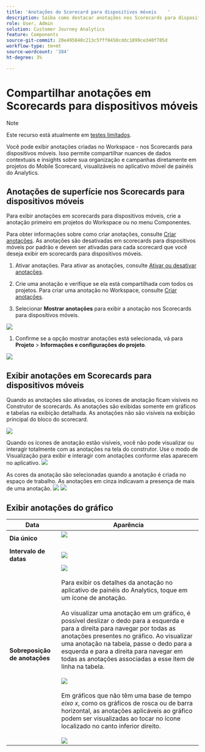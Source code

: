 ```yaml
---
title: 'Anotações do Scorecard para dispositivos móveis    '
description: Saiba como destacar anotações nos Scorecards para dispositivos móveis.
role: User, Admin
solution: Customer Journey Analytics
feature: Components
source-git-commit: 20e495040c213c5fff0450cddc1899ce340f785d
workflow-type: tm+mt
source-wordcount: '384'
ht-degree: 3%

---
```



# Compartilhar anotações em Scorecards para dispositivos móveis

>[!NOTE]
>
>Este recurso está atualmente em [testes limitados](/help/release-notes/releases.md).

Você pode exibir anotações criadas no Workspace - nos Scorecards para dispositivos móveis. Isso permite compartilhar nuances de dados contextuais e insights sobre sua organização e campanhas diretamente em projetos do Mobile Scorecard, visualizáveis no aplicativo móvel de painéis do Analytics.

## Anotações de superfície nos Scorecards para dispositivos móveis

Para exibir anotações em scorecards para dispositivos móveis, crie a anotação primeiro em projetos do Workspace ou no menu Componentes.

Para obter informações sobre como criar anotações, consulte [Criar anotações](create-annotations.md). As anotações são desativadas em scorecards para dispositivos móveis por padrão e devem ser ativadas para cada scorecard que você deseja exibir em scorecards para dispositivos móveis.

1. Ativar anotações. Para ativar as anotações, consulte [Ativar ou desativar anotações](https://experienceleague.adobe.com/docs/analytics-platform/using/cja-components/annotations/overview.html?lang=en#turn-annotations-on-or-off).

1. Crie uma anotação e verifique se ela está compartilhada com todos os projetos. Para criar uma anotação no Workspace, consulte [Criar anotações](create-annotations.md).

1. Selecionar **Mostrar anotações** para exibir a anotação nos Scorecards para dispositivos móveis.

![](assets/show-annotations.png)

1. Confirme se a opção mostrar anotações está selecionada, vá para **Projeto** > **Informações e configurações do projeto**.

![](assets/project-info-settings.png)

## Exibir anotações em Scorecards para dispositivos móveis

Quando as anotações são ativadas, os ícones de anotação ficam visíveis no Construtor de scorecards. As anotações são exibidas somente em gráficos e tabelas na exibição detalhada. As anotações não são visíveis na exibição principal do bloco do scorecard.

![](assets/view-annotations.png)

Quando os ícones de anotação estão visíveis, você não pode visualizar ou interagir totalmente com as anotações na tela do construtor. Use o modo de Visualização para exibir e interagir com anotações conforme elas aparecem no aplicativo. ![](assets/preview-icon.png)

As cores da anotação são selecionadas quando a anotação é criada no espaço de trabalho. As anotações em cinza indicavam a presença de mais de uma anotação. ![](assets/gray-annotations1.png) ![](assets/gray-annotations2.png)

## Exibir anotações do gráfico

| Data | Aparência |
| --- | --- |
| **Dia único** | ![](assets/single-day-mobile-annotations.png)<br></br> |
| **Intervalo de datas** | ![](assets/date-range.png) |
| **Sobreposição de anotações** | ![](assets/overlapping-annotations.png)<br></br>Para exibir os detalhes da anotação no aplicativo de painéis do Analytics, toque em um ícone de anotação. <br></br>Ao visualizar uma anotação em um gráfico, é possível deslizar o dedo para a esquerda e para a direita para navegar por todas as anotações presentes no gráfico. Ao visualizar uma anotação na tabela, passe o dedo para a esquerda e para a direita para navegar em todas as anotações associadas a esse item de linha na tabela. <br></br>![](assets/swipe-multiple-annotations.png) <br></br>Em gráficos que não têm uma base de tempo *eixo x*, como os gráficos de rosca ou de barra horizontal, as anotações aplicáveis ao gráfico podem ser visualizadas ao tocar no ícone localizado no canto inferior direito.<br></br> ![](assets/charts-without-timebase.png) |

